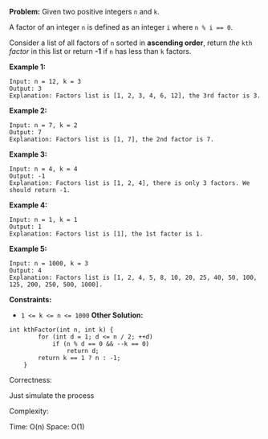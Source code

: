 **Problem:**
Given two positive integers `n` and `k`.

A factor of an integer `n` is defined as an integer `i` where `n % i == 0`.

Consider a list of all factors of `n` sorted in **ascending order**, return *the* `kth` *factor* in this list or return **-1** if `n` has less than `k` factors.

 

**Example 1:**

```
Input: n = 12, k = 3
Output: 3
Explanation: Factors list is [1, 2, 3, 4, 6, 12], the 3rd factor is 3.
```

**Example 2:**

```
Input: n = 7, k = 2
Output: 7
Explanation: Factors list is [1, 7], the 2nd factor is 7.
```

**Example 3:**

```
Input: n = 4, k = 4
Output: -1
Explanation: Factors list is [1, 2, 4], there is only 3 factors. We should return -1.
```

**Example 4:**

```
Input: n = 1, k = 1
Output: 1
Explanation: Factors list is [1], the 1st factor is 1.
```

**Example 5:**

```
Input: n = 1000, k = 3
Output: 4
Explanation: Factors list is [1, 2, 4, 5, 8, 10, 20, 25, 40, 50, 100, 125, 200, 250, 500, 1000].
```

 

**Constraints:**

- `1 <= k <= n <= 1000`
**Other Solution:**
```
int kthFactor(int n, int k) {
        for (int d = 1; d <= n / 2; ++d)
            if (n % d == 0 && --k == 0)
                return d;
        return k == 1 ? n : -1;
    }
```
Correctness:

Just simulate the process

Complexity:

Time: O(n)
Space: O(1)